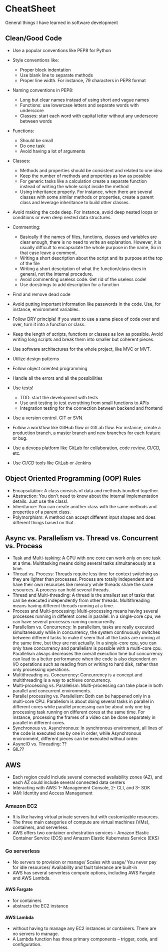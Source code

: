 # CheatSheet
General things I have learned in software development 


## Clean/Good Code
* Use a popular conventions like PEP8 for Python
* Style conventions like:
    * Proper block indentation
    * Use blank line to separate methods 
    * Proper line width. For instance, 79 characters in PEP8 format

* Naming conventions in PEP8:
    * Long but clear names instead of using short and vague names
    * Functions: use lowercase letters and separate words with underscore
    * Classes: start each word with capital letter without any underscore between words

* Functions:
    * Should be small 
    * Do one task
    * Avoid having a lot of arguments 

* Classes:
    * Methods and properties should be consistent and related to one idea
    * Keep the number of methods and properties as low as possible
    * For generic tasks like a calculation create a separate function instead of writing
    the whole script inside the method
    * Using inheritance properly. For instance, when there are several classes with some similar methods or properties, create a parent class and leverage inheritance to build other classes. 

* Avoid making the code deep. For instance, avoid deep nested loops or conditions or even deep nested data structures.

* Commenting:
    * Basically if the names of files, functions, classes and variables are clear enough, 
    there is no need to write an explanation. However, it is usually difficult to encapsulate 
    the whole purpose in the name, So in that case leave a comment. 
    * Writing a short description about the script and its purpose at the top of the file
    * Writing a short description of what the function/class does in general, not the internal procedure. 
    * Avoid commenting useless code. Get rid of the useless code!
    * Use docstrings to add description for a function


* Find and remove dead code
* Avoid putting important information like passwords in the code. Use, for instance, environment variables. 
* Follow DRY principle! If you want to use a same piece of code over and over, turn it into a function or class. 
* Keep the length of scripts, functions or classes as low as possible. Avoid writing long scripts
and break them into smaller but coherent pieces.
* Use software architectures for the whole project, like MVC or MVT.
* Utilize design patterns
* Follow object oriented programming
* Handle all the errors and all the possibilities
* Use tests!
    * TDD: start the development with tests 
    * Use unit testing to test everything from small functions to APIs 
    * Integration testing for the connection between backend and frontend

* Use a version control. GIT or SVN. 
* Follow a workflow like GitHub flow or GitLab flow. For instance, create a production branch, a master branch and new branches for each feature or bug.  
* Use a devops platform like GitLab for collaboration, code review, CI/CD, etc. 
* Use CI/CD tools like GitLab or Jenkins 

## Object Oriented Programming (OOP) Rules
* Encapsulation: A class consists of data and methods bundled together.
* Abstraction: You don't need to know about the internal implementation details. Just use the class!.
* Inheritance: You can create another class with the same methods and properties of a parent class.
* Polymorphism: A method can accept different input shapes and does different things based on that.

## Async vs. Parallelism vs. Thread vs. Concurrent vs. Process
* Task and Multi-tasking: A CPU with one core can work only on one task at a time. Multitasking means doing 
several tasks simultaneously at a time.
* Thread vs. Process: Threads require less time for context switching as they are lighter than processes. 
Process are totally independent and have their own resources like memory while threads share the same resources. A process can hold several threads. 
* Thread and Multi-threading: A thread is the smallest set of tasks that can be executed independently from other threads. Multithreading means having different threads running at a time.
* Process and Multi-processing: Multi-processing means having several processes running in different cores in parallel. In a single-core cpu, we can have several processes running concurrently. 
* Parallelism vs. Concurrency: In parallelism, tasks are really executed simultaneously 
while in concurrency, the system continuously switches between different tasks to make it seem that all the tasks are running at the same time, but they are not actually. In a single-core cpu, you can 
only have concurrency and parallelism is possible with a multi-core cpu. Parallelism always decreases the overall execution time but concurrency can lead to a better performance when the code is also dependent on 
I/O operations such as reading from or writing to hard disk, rather than only processing operations. 
* Multithreading vs. Concurrency: Concurrency is a concept and multithreading is a way to achieve concurrency. 
* Multi-processing vs. Parallelism: Multi-processing can take place in both parallel and concurrent environments. 
* Parallel processing vs. Parallelism: Both can be happened only in a multi-core CPU. Parallelism is about doing several tasks in parallel in different cores while parallel processing can be about only one big processing task running on different cores at the same time. For instance, processing the frames of a video can be done separately in parallel in different cores. 
* Synchronous vs. Asynchronous: In synchronous environment, all lines of the code is executed one by one in order, while Asynchronous environment, different pieces can be executed without order.   
* AsyncIO vs. Threading: ??
* GIL??


## AWS 
* Each region could include several connected availability zones (AZ), and each AZ could include several 
connected data centers
* Interacting with AWS: 1- Management Console, 2- CLI, and 3- SDK 
* IAM: Identity and Access Management  

### Amazon EC2
* It is like having virtual private servers but with customizable resources. 
* The three main categories of compute are virtual machines (VMs), containers, and serverless.
* AWS offers two container orchestration services – Amazon Elastic Container Service (ECS) and Amazon Elastic Kubernetes Service (EKS)

### Go serverless
* No servers to provision or manage/ Scales with usage/ You never pay for idle resources/ Availability and fault tolerance are built-in
* AWS has several serverless compute options, including AWS Fargate and AWS Lambda.

#### AWS Fargate
* for containers
*  abstracts the EC2 instance

#### AWS Lambda
* without having to manage any EC2 instances or containers. There are no servers to manage. 
* A Lambda function has three primary components – trigger, code, and configuration. 

